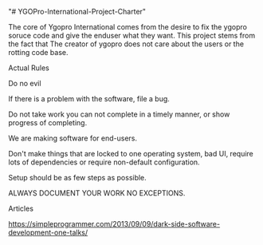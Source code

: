 "# YGOPro-International-Project-Charter" 

The core of Ygopro International comes from the desire to fix the ygopro soruce code and give the enduser what they want. This project stems from the fact that The creator of ygopro does not care about the users or the rotting code base.

Actual Rules

Do no evil

If there is a problem with the software, file a bug.

Do not take work you can not complete in a timely manner, or show progress of completing.

We are making software for end-users. 

Don't make things that are locked to one operating system, bad UI, require lots of dependencies or require non-default configuration.

Setup should be as few steps as possible.

ALWAYS DOCUMENT YOUR WORK NO EXCEPTIONS.


Articles
 
 https://simpleprogrammer.com/2013/09/09/dark-side-software-development-one-talks/
